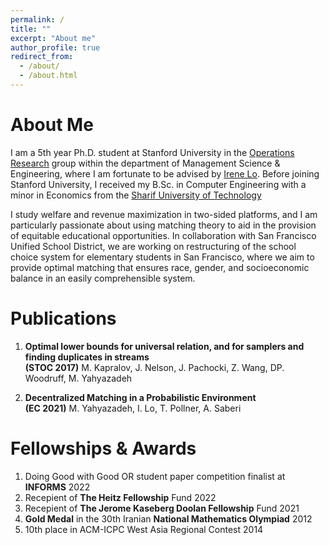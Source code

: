 ```yaml
---
permalink: /
title: ""
excerpt: "About me"
author_profile: true
redirect_from: 
  - /about/
  - /about.html
---
```




About Me
======
I am a 5th year Ph.D. student at Stanford University in the [Operations Research](https://or.stanford.edu/) group within the department of Management Science & Engineering, where I am fortunate to be advised by [Irene Lo](https://sites.google.com/view/irene-lo). Before joining Stanford University, I received my B.Sc. in Computer Engineering with a minor in Economics from the [Sharif University of Technology](https://en.sharif.edu/)  

I study welfare and revenue maximization in two-sided platforms, and I am particularly passionate about using matching theory to aid in the provision of equitable educational opportunities. 
In collaboration with San Francisco Unified School District, 
we are working on restructuring of the school choice system for elementary students in San Francisco,
 where we aim to provide optimal matching that ensures race, gender, and socioeconomic balance in an easily comprehensible system.


Publications
======
1. **Optimal lower bounds for universal relation, and for samplers and finding duplicates in streams**  
**(STOC 2017)** M. Kapralov, J. Nelson, J. Pachocki, Z. Wang, DP. Woodruff, M. Yahyazadeh  


1. **Decentralized Matching in a Probabilistic Environment**  
**(EC 2021)** M. Yahyazadeh, I. Lo, T. Pollner, A. Saberi
 


Fellowships & Awards
======
1. Doing Good with Good OR student paper competition finalist at **INFORMS** 2022
1. Recepient of **The Heitz Fellowship** Fund 2022
1. Recepient of **The Jerome Kaseberg Doolan Fellowship** Fund 2021
1. **Gold Medal** in the 30th Iranian **National Mathematics Olympiad** 2012
1. 10th place in ACM-ICPC West Asia Regional Contest 2014

